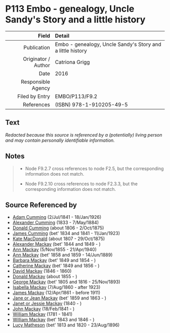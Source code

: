 ﻿---
layout: page
permalink: /sources/s17489530
---

# P113 Embo - genealogy, Uncle Sandy's Story and a little history

Field | Detail
---:|:---
Publication | Embo - genealogy, Uncle Sandy's Story and a little history
Originator / Author | Catriona Grigg
Date | 2016
Responsible Agency | 
Filed by Entry | EMBO/P113/F9.2
References | (ISBN) 978-1-910205-49-5

## Text

_Redacted because this source is referenced by a (potentially) living person and may contain personally identifiable information._

## Notes

> * Node F9.2.7 cross references to node F2.5, but the corresponding information does not match.
>
> * Node F9.2.10 cross references to node F2.3.3, but the corresponding information does not match.
>


## Source Referenced by

* [Adam Cumming](../people/@55409960@-adam-cumming-b1841-7-2-d1926-1-18.md) (2/Jul/1841 - 18/Jan/1926)
* [Alexander Cumming](../people/@7028096@-alexander-cumming-b1833-d1884-5-7.md) (1833 - 7/May/1884)
* [Donald Cumming](../people/@45726416@-donald-cumming-b1806-d1875-10-2.md) (about 1806 - 2/Oct/1875)
* [James Cumming](../people/@66384942@-james-cumming-b1834~1841-d1923-1-11.md) (bet' 1834 and 1841 - 11/Jan/1923)
* [Kate MacDonald](../people/@28255030@-kate-macdonald-b1807-d1875-10-29.md) (about 1807 - 29/Oct/1875)
* [Alexander Mackay](../people/@2381836@-alexander-mackay-b1844~1849-d.md) (bet' 1844 and 1849 - )
* [Ann Mackay](../people/@74868546@-ann-mackay-b1855-11-5-d1940-4-21.md) (5/Nov/1855 - 21/Apr/1940)
* [Ann Mackay](../people/@85130771@-ann-mackay-b1858~1859-d1889-6-14.md) (bet' 1858 and 1859 - 14/Jun/1889)
* [Barbara Mackay](../people/@52409786@-barbara-mackay-b1849~1854-d.md) (bet' 1849 and 1854 - )
* [Catherine Mackay](../people/@26872816@-catherine-mackay-b1849~1856-d.md) (bet' 1849 and 1856 - )
* [David Mackay](../people/@46263680@-david-mackay-b1846-d1860.md) (1846 - 1860)
* [Donald Mackay](../people/@32633938@-donald-mackay-b1855-d.md) (about 1855 - )
* [George Mackay](../people/@33764614@-george-mackay-b1805~1816-d1893-11-25.md) (bet' 1805 and 1816 - 25/Nov/1893)
* [Isabella Mackay](../people/@32797554@-isabella-mackay-b1860-8-7-d1923.md) (7/Aug/1860 - after 1923)
* [James Mackay](../people/@60572122@-james-mackay-b1861-4-12-d1911.md) (12/Apr/1861 - before 1911)
* [Jane or Jean Mackay](../people/@4172390@-jane-or-jean-mackay-b1859~1863-d.md) (bet' 1859 and 1863 - )
* [Janet or Jessie Mackay](../people/@42213240@-janet-or-jessie-mackay-b1840-d.md) (1840 - )
* [John Mackay](../people/@58430005@-john-mackay-b1841-2-18-d.md) (18/Feb/1841 - )
* [William Mackay](../people/@69114879@-william-mackay-b1781-d1841.md) (1781 - 1841)
* [William Mackay](../people/@99871003@-william-mackay-b1843~1846-d.md) (bet' 1843 and 1846 - )
* [Lucy Matheson](../people/@67811996@-lucy-matheson-b1813~1820-d1896-8-23.md) (bet' 1813 and 1820 - 23/Aug/1896)
